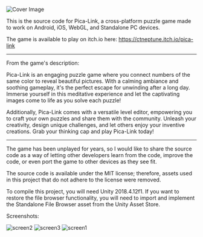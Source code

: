 ![Cover Image](https://github.com/user-attachments/assets/c6960f1b-eb19-496a-a44f-a0c95833350a)

This is the source code for Pica-Link, a cross-platform puzzle game made to work on Android, iOS, WebGL, and Standalone PC devices.

The game is available to play on itch.io here: https://ctneptune.itch.io/pica-link

---

From the game's description:

Pica-Link is an engaging puzzle game where you connect numbers of the same color to reveal beautiful pictures. With a calming ambiance and soothing gameplay, it's the perfect escape for unwinding after a long day. Immerse yourself in this meditative experience and let the captivating images come to life as you solve each puzzle!

Additionally, Pica-Link comes with a versatile level editor, empowering you to craft your own puzzles and share them with the community. Unleash your creativity, design unique challenges, and let others enjoy your inventive creations. Grab your thinking cap and play Pica-Link today!

---

The game has been unplayed for years, so I would like to share the source code as a way of letting other developers learn from the code, improve the code, or even port the game to other devices as they see fit.

The source code is available under the MIT license; therefore, assets used in this project that do not adhere to the license were removed.

To compile this project, you will need Unity 2018.4.12f1. If you want to restore the file browser functionality, you will need to import and implement the Standalone File Browser asset from the Unity Asset Store.

Screenshots:

![screen2](https://github.com/user-attachments/assets/6547b050-fa1b-47be-a860-7471cc439104)
![screen3](https://github.com/user-attachments/assets/33a4361b-83fd-49b6-8dfb-14cf7a37fbea)
![screen1](https://github.com/user-attachments/assets/ca08a7a7-df98-45c6-81fa-9425a9f42aac)
